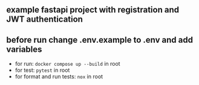 ## example fastapi project with registration and JWT authentication

## before run change .env.example to .env and add variables

- for run: `docker compose up --build` in root
- for test: `pytest` in root
- for format and run tests: `nox` in root